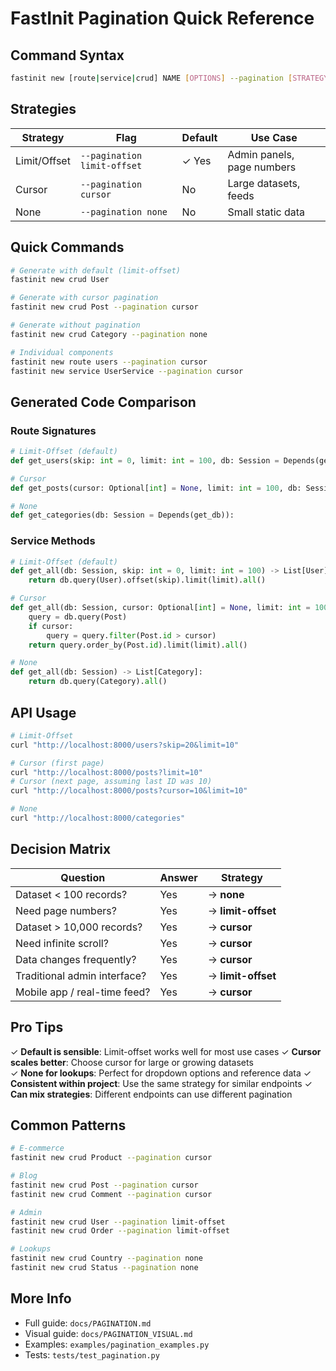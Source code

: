 # FastInit Pagination Quick Reference

## Command Syntax

```bash
fastinit new [route|service|crud] NAME [OPTIONS] --pagination [STRATEGY]
```

## Strategies

| Strategy      | Flag                  | Default | Use Case                    |
|---------------|----------------------|---------|----------------------------|
| Limit/Offset  | `--pagination limit-offset` | ✓ Yes   | Admin panels, page numbers |
| Cursor        | `--pagination cursor`       | No      | Large datasets, feeds      |
| None          | `--pagination none`         | No      | Small static data          |

## Quick Commands

```bash
# Generate with default (limit-offset)
fastinit new crud User

# Generate with cursor pagination
fastinit new crud Post --pagination cursor

# Generate without pagination
fastinit new crud Category --pagination none

# Individual components
fastinit new route users --pagination cursor
fastinit new service UserService --pagination cursor
```

## Generated Code Comparison

### Route Signatures

```python
# Limit-Offset (default)
def get_users(skip: int = 0, limit: int = 100, db: Session = Depends(get_db)):

# Cursor
def get_posts(cursor: Optional[int] = None, limit: int = 100, db: Session = Depends(get_db)):

# None
def get_categories(db: Session = Depends(get_db)):
```

### Service Methods

```python
# Limit-Offset (default)
def get_all(db: Session, skip: int = 0, limit: int = 100) -> List[User]:
    return db.query(User).offset(skip).limit(limit).all()

# Cursor
def get_all(db: Session, cursor: Optional[int] = None, limit: int = 100) -> List[Post]:
    query = db.query(Post)
    if cursor:
        query = query.filter(Post.id > cursor)
    return query.order_by(Post.id).limit(limit).all()

# None
def get_all(db: Session) -> List[Category]:
    return db.query(Category).all()
```

## API Usage

```bash
# Limit-Offset
curl "http://localhost:8000/users?skip=20&limit=10"

# Cursor (first page)
curl "http://localhost:8000/posts?limit=10"
# Cursor (next page, assuming last ID was 10)
curl "http://localhost:8000/posts?cursor=10&limit=10"

# None
curl "http://localhost:8000/categories"
```

## Decision Matrix

| Question                          | Answer      | Strategy      |
|-----------------------------------|-------------|---------------|
| Dataset < 100 records?            | Yes         | → **none**    |
| Need page numbers?                | Yes         | → **limit-offset** |
| Dataset > 10,000 records?         | Yes         | → **cursor**  |
| Need infinite scroll?             | Yes         | → **cursor**  |
| Data changes frequently?          | Yes         | → **cursor**  |
| Traditional admin interface?      | Yes         | → **limit-offset** |
| Mobile app / real-time feed?      | Yes         | → **cursor**  |

## Pro Tips

✓ **Default is sensible**: Limit-offset works well for most use cases
✓ **Cursor scales better**: Choose cursor for large or growing datasets  
✓ **None for lookups**: Perfect for dropdown options and reference data
✓ **Consistent within project**: Use the same strategy for similar endpoints
✓ **Can mix strategies**: Different endpoints can use different pagination

## Common Patterns

```bash
# E-commerce
fastinit new crud Product --pagination cursor

# Blog
fastinit new crud Post --pagination cursor
fastinit new crud Comment --pagination cursor

# Admin
fastinit new crud User --pagination limit-offset
fastinit new crud Order --pagination limit-offset

# Lookups
fastinit new crud Country --pagination none
fastinit new crud Status --pagination none
```

## More Info

- Full guide: `docs/PAGINATION.md`
- Visual guide: `docs/PAGINATION_VISUAL.md`
- Examples: `examples/pagination_examples.py`
- Tests: `tests/test_pagination.py`
